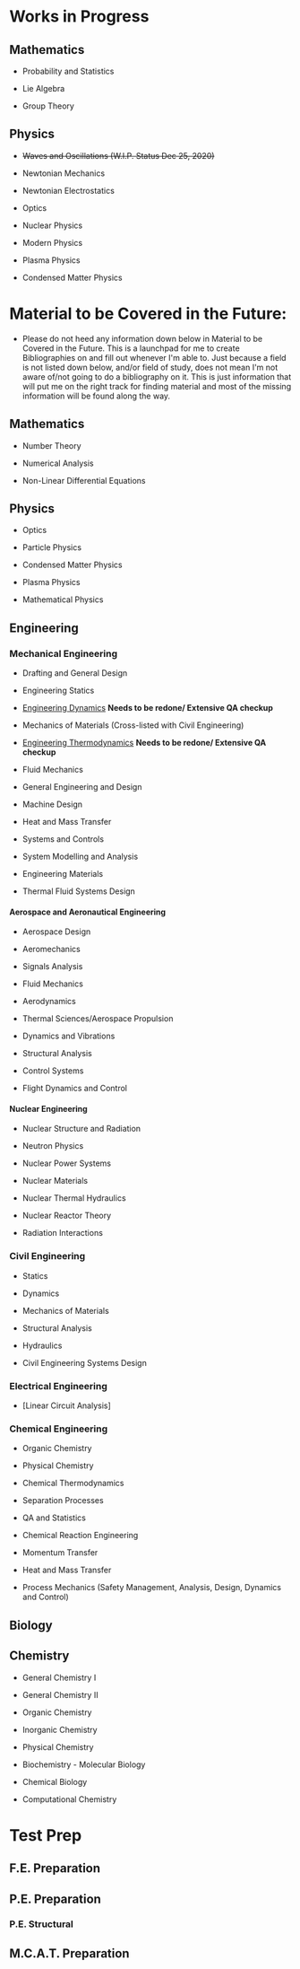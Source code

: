 # Works in Progress

## Mathematics

- Probability and Statistics

- Lie Algebra

- Group Theory

## Physics

- ~~Waves and Oscillations (W.I.P. Status Dec 25, 2020)~~

- Newtonian Mechanics

- Newtonian Electrostatics

- Optics

- Nuclear Physics

- Modern Physics

- Plasma Physics

- Condensed Matter Physics

# Material to be Covered in the Future:

* Please do not heed any information down below in Material to be Covered in the Future. This is a launchpad for me to create Bibliographies on and fill out whenever I'm able to. Just because a field is not listed down below, and/or field of study, does not mean I'm not aware of/not going to do a bibliography on it. This is just information that will put me on the right track for finding material and most of the missing information will be found along the way. 

## Mathematics

- Number Theory

- Numerical Analysis 

- Non-Linear Differential Equations

## Physics

- Optics

- Particle Physics

- Condensed Matter Physics

- Plasma Physics

- Mathematical Physics

## Engineering

### Mechanical Engineering

- Drafting and General Design

- Engineering Statics

- [Engineering Dynamics](https://www.reddit.com/r/bibliographies/comments/akgwwe/engineering_dynamics/)  **Needs to be redone/ Extensive QA checkup**

- Mechanics of Materials (Cross-listed with Civil Engineering)

- [Engineering Thermodynamics](https://www.reddit.com/r/bibliographies/comments/akgxdm/engineering_thermodynamics/) **Needs to be redone/ Extensive QA checkup**

- Fluid Mechanics

- General Engineering and Design

- Machine Design

- Heat and Mass Transfer

- Systems and Controls

- System Modelling and Analysis

- Engineering Materials

- Thermal Fluid Systems Design

#### Aerospace and Aeronautical Engineering

- Aerospace Design

- Aeromechanics

- Signals Analysis

- Fluid Mechanics

- Aerodynamics

- Thermal Sciences/Aerospace Propulsion

- Dynamics and Vibrations

- Structural Analysis

- Control Systems

- Flight Dynamics and Control

#### Nuclear Engineering

- Nuclear Structure and Radiation

- Neutron Physics

- Nuclear Power Systems

- Nuclear Materials

- Nuclear Thermal Hydraulics

- Nuclear Reactor Theory

- Radiation Interactions

### Civil Engineering

- Statics

- Dynamics

- Mechanics of Materials

- Structural Analysis

- Hydraulics

- Civil Engineering Systems Design

### Electrical Engineering

- [Linear Circuit Analysis]

### Chemical Engineering

- Organic Chemistry

- Physical Chemistry

- Chemical Thermodynamics

- Separation Processes

- QA and Statistics

- Chemical Reaction Engineering

- Momentum Transfer

- Heat and Mass Transfer

- Process Mechanics (Safety Management, Analysis, Design, Dynamics and Control) 

## Biology

## Chemistry

- General Chemistry I

- General Chemistry II

- Organic Chemistry

- Inorganic Chemistry

- Physical Chemistry

- Biochemistry - Molecular Biology

- Chemical Biology

- Computational Chemistry 

# Test Prep

## F.E. Preparation

## P.E. Preparation

### P.E. Structural

## M.C.A.T. Preparation